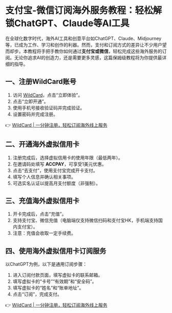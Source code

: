 # 支付宝-微信订阅海外服务教程：轻松解锁ChatGPT、Claude等AI工具

在全球化数字时代，海外AI工具和创意平台如ChatGPT、Claude、Midjourney等，已成为工作、学习和创作的利器。然而，支付和订阅方式的差异让不少用户望而却步。本教程将手把手教你如何通过**支付宝或微信**，轻松完成这些海外服务的订阅。无论你追求AI的创造力，还是需要更多灵感，这篇保姆级教程将为你提供最详细的指导。

## 一、注册WildCard账号

1. 访问 [WildCard](https://bbtdd.com/WildCard)，点击“立即体验”。
2. 点击“立即开通”。
3. 使用手机号接收验证码并完成验证。
4. 设置密码并完成注册。

👉 [WildCard | 一分钟注册，轻松订阅海外线上服务](https://bbtdd.com/WildCard)

## 二、开通海外虚拟信用卡

1. 注册完成后，选择虚拟信用卡的使用年限（最低两年）。
2. 在邀请码处填写 **ACCPAY**，可享受1美元优惠。
3. 点击“去支付”，使用支付宝完成开卡支付。
4. 填写个人信息并确认相关事项。
5. 可选实名认证以提高月支付额度（非强制）。

## 三、充值海外虚拟信用卡

1. 开卡完成后，点击“充值”。
2. 支持支付宝、微信充值（电脑端仅支持微信扫码和支付宝HK，手机端支持国内支付宝）。
3. 注意：充值会收取一定手续费。

## 四、使用海外虚拟信用卡订阅服务

以ChatGPT为例，以下是通用订阅步骤：

1. 进入订阅付款页面，填写虚拟卡的联系邮箱。
2. 填写虚拟卡的“卡号”“有效期”和“安全码”。
3. 填写虚拟卡的“姓名”和“账单地址”。
4. 点击“订阅”，完成支付。

👉 [WildCard | 一分钟注册，轻松订阅海外线上服务](https://bbtdd.com/WildCard)